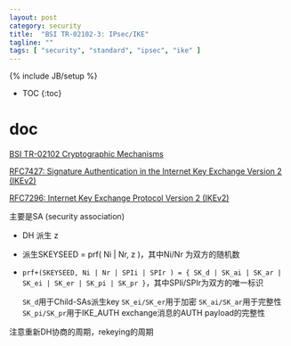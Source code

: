 ```yaml
---
layout: post
category: security
title:  "BSI TR-02102-3: IPsec/IKE"
tagline: ""
tags: [ "security", "standard", "ipsec", "ike" ] 
---
```

{% include JB/setup %}

* TOC
{:toc}

# doc 

[BSI TR-02102 Cryptographic Mechanisms](https://www.bsi.bund.de/EN/Service-Navi/Publications/TechnicalGuidelines/tr02102/tr02102_node.html)

[RFC7427: Signature Authentication in the Internet Key Exchange Version 2 (IKEv2)](https://tools.ietf.org/html/rfc7427)

[RFC7296: Internet Key Exchange Protocol Version 2 (IKEv2)](https://tools.ietf.org/html/rfc7296)


主要是SA (security association)
- DH 派生 z
- 派生SKEYSEED = prf( Ni | Nr, z )，其中Ni/Nr 为双方的随机数
- `prf+(SKEYSEED, Ni | Nr | SPIi | SPIr ) = { SK_d | SK_ai | SK_ar | SK_ei | SK_er | SK_pi | SK_pr }`，其中SPIi/SPIr为双方的唯一标识

    `SK_d`用于Child-SAs派生key
    `SK_ei/SK_er`用于加密
    `SK_ai/SK_ar`用于完整性
    `SK_pi/SK_pr`用于IKE_AUTH exchange消息的AUTH payload的完整性

注意重新DH协商的周期，rekeying的周期
